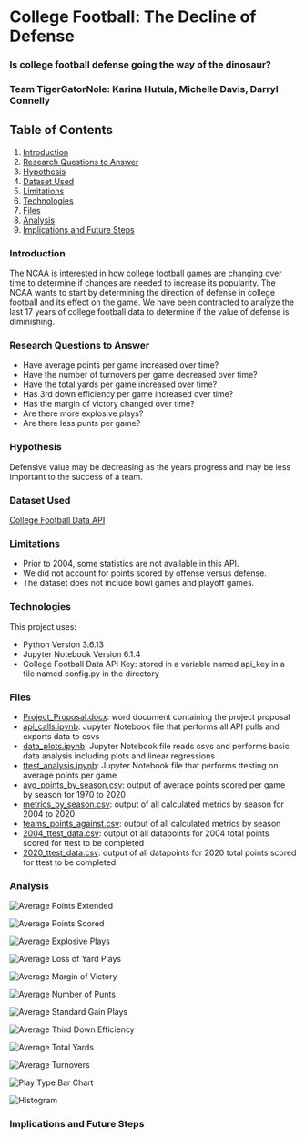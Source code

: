 # College Football: The Decline of Defense
### Is college football defense going the way of the dinosaur?
### Team TigerGatorNole: Karina Hutula, Michelle Davis, Darryl Connelly

## Table of Contents
1. [Introduction](#introduction)
2. [Research Questions to Answer](#objectives)
3. [Hypothesis](#hypothesis)
4. [Dataset Used](#dataset)
5. [Limitations](#limitations)
6. [Technologies](#technologies)
7. [Files](#files)
8. [Analysis](#analysis)
9. [Implications and Future Steps](#implications)

<a name="introduction"></a>
### Introduction
The NCAA is interested in how college football games are changing over time to determine if changes are needed to increase its popularity. The NCAA wants to start by determining the direction of defense in college football and its effect on the game. We have been contracted to analyze the last 17 years of college football data to determine if the value of defense is diminishing.

<a name="objectives"></a>
### Research Questions to Answer
* Have average points per game increased over time?
* Have the number of turnovers per game decreased over time?
* Have the total yards per game increased over time?
* Has 3rd down efficiency per game increased over time?
* Has the margin of victory changed over time?
* Are there more explosive plays?
* Are there less punts per game?

<a name="hypothesis"></a>
### Hypothesis
Defensive value may be decreasing as the years progress and may be less important to the success of a team.

<a name="dataset"></a>
### Dataset Used
[College Football Data API](https://api.collegefootballdata.com)

<a name="limitations"></a>
### Limitations
* Prior to 2004, some statistics are not available in this API.
* We did not account for points scored by offense versus defense.
* The dataset does not include bowl games and playoff games.

<a name="technologies"></a>
### Technologies
This project uses: 
* Python Version 3.6.13
* Jupyter Notebook Version 6.1.4
* College Football Data API Key: stored in a variable named api_key in a file named config.py in the directory

<a name="files"></a>
### Files
* [Project_Proposal.docx](Project_Proposal.docx): word document containing the project proposal
* [api_calls.ipynb](api_calls.ipynb): Jupyter Notebook file that performs all API pulls and exports data to csvs
* [data_plots.ipynb](data_plots.ipynb): Jupyter Notebook file reads csvs and performs basic data analysis including plots and linear regressions
* [ttest_analysis.ipynb](ttest_analysis.ipynb): Jupyter Notebook file that performs ttesting on average points per game
* [avg_points_by_season.csv](Output/avg_points_by_season.csv): output of average points scored per game by season for 1970 to 2020
* [metrics_by_season.csv](Output/metrics_by_season.csv): output of all calculated metrics by season for 2004 to 2020
* [teams_points_against.csv](Output/teams_points_against.csv): output of all calculated metrics by season
* [2004_ttest_data.csv](Output/2004_ttest_data.csv): output of all datapoints for 2004 total points scored for ttest to be completed
* [2020_ttest_data.csv](Output/2020_ttest_data.csv): output of all datapoints for 2020 total points scored for ttest to be completed

<a name="analysis"></a>
### Analysis

![Average Points Extended](Output/Average_Points_Extended.png)

![Average Points Scored](Output/Average_Points_Scored.png)

![Average Explosive Plays](Output/Average_Explosive_Plays.png)

![Average Loss of Yard Plays](Output/Average_Loss_of_Yard_Plays.png)

![Average Margin of Victory](Output/Average_Margin_of_Victory.png)

![Average Number of Punts](Output/Average_Number_of_Punts.png)

![Average Standard Gain Plays](Output/Average_Standard_Gain_Plays.png)

![Average Third Down Efficiency](Output/Average_Third_Down_Efficiency.png)

![Average Total Yards](Output/Average_Total_Yards.png)

![Average Turnovers](Output/Average_Turnovers.png)

![Play Type Bar Chart](Output/Play_Type_Bar.png)

![Histogram](Output/Histogram.png)

<a name="implications"></a>
### Implications and Future Steps
